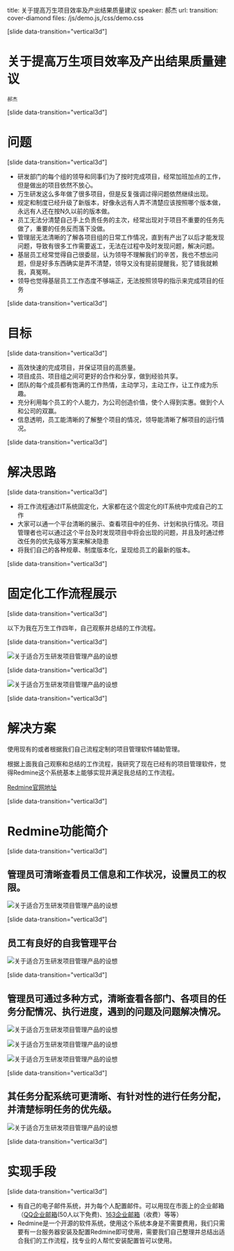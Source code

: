 title: 关于提高万生项目效率及产出结果质量建议
speaker: 郝杰
url: 
transition: cover-diamond
files: /js/demo.js,/css/demo.css

[slide data-transition="vertical3d"]

# 关于提高万生项目效率及产出结果质量建议

<small>郝杰</small>


[slide data-transition="vertical3d"]

# 问题

[slide data-transition="vertical3d"]

* 研发部门的每个组的领导和同事们为了按时完成项目，经常加班加点的工作，但是做出的项目依然不放心。
* 万生研发这么多年做了很多项目，但是反复强调过得问题依然继续出现。
* 规定和制度已经升级了新版本，好像永远有人弄不清楚应该按照哪个版本做，永远有人还在按N久以前的版本做。
* 员工无法分清楚自己手上负责任务的主次，经常出现对于项目不重要的任务先做了，重要的任务反而落下没做。
* 管理层无法清晰的了解各项目组的日常工作情况，直到有产出了以后才能发现问题，导致有很多工作需要返工，无法在过程中及时发现问题，解决问题。
* 基层员工经常觉得自己很委屈，认为领导不理解我们的辛苦，我也不想出问题，但是好多东西确实是弄不清楚，领导又没有提前提醒我，犯了错我就赖我，真冤啊。
* 领导也觉得基层员工工作态度不够端正，无法按照领导的指示来完成项目的任务

[slide data-transition="vertical3d"]

# 目标

[slide data-transition="vertical3d"]

* 高效快速的完成项目，并保证项目的高质量。
* 项目成员、项目组之间可更好的合作和分享，做到经验共享。
* 团队的每个成员都有饱满的工作热情，主动学习，主动工作，让工作成为乐趣。
* 充分利用每个员工的个人能力，为公司创造价值，使个人得到实惠。做到个人和公司的双赢。
* 信息透明，员工能清晰的了解整个项目的情况，领导能清晰了解项目的运行情况。

[slide data-transition="vertical3d"]

# 解决思路

[slide data-transition="vertical3d"]

* 将工作流程通过IT系统固定化，大家都在这个固定化的IT系统中完成自己的工作
* 大家可以通一个平台清晰的展示、查看项目中的任务、计划和执行情况。项目管理者也可以通过这个平台及时发现项目中将会出现的问题，并且及时通过修改任务的优先级等方案来解决隐患
* 将我们自己的各种规章、制度版本化，呈现给员工的最新的版本。

[slide data-transition="vertical3d"]

# 固定化工作流程展示

[slide data-transition="vertical3d"]

以下为我在万生工作四年，自己观察并总结的工作流程。

[slide data-transition="vertical3d"]

![关于适合万生研发项目管理产品的设想](/img/wansheng/freemind.png)

[slide data-transition="vertical3d"]

![关于适合万生研发项目管理产品的设想](/img/wansheng/freemind1.png)

[slide data-transition="vertical3d"] 

# 解决方案

使用现有的或者根据我们自己流程定制的项目管理软件辅助管理。

根据上面我自己观察和总结的工作流程，我研究了现在已经有的项目管理软件，觉得Redmine这个系统基本上能够实现并满足我总结的工作流程。

[Redmine官网地址](http://www.redmine.org)

[slide data-transition="vertical3d"]

# Redmine功能简介

[slide data-transition="vertical3d"]

## 管理员可清晰查看员工信息和工作状况，设置员工的权限。

![关于适合万生研发项目管理产品的设想](/img/wansheng/redmine.png)

[slide data-transition="vertical3d"]

## 员工有良好的自我管理平台

![关于适合万生研发项目管理产品的设想](/img/wansheng/redmine1.png)

[slide data-transition="vertical3d"]

##  管理员可通过多种方式，清晰查看各部门、各项目的任务分配情况、执行进度，遇到的问题及问题解决情况。

![关于适合万生研发项目管理产品的设想](/img/wansheng/redmine2.png)


![关于适合万生研发项目管理产品的设想](/img/wansheng/redmine3.png)


![关于适合万生研发项目管理产品的设想](/img/wansheng/redmine4.png)

[slide data-transition="vertical3d"]

## 其任务分配系统可更清晰、有针对性的进行任务分配，并清楚标明任务的优先级。

![关于适合万生研发项目管理产品的设想](/img/wansheng/redmine5.png)

[slide data-transition="vertical3d"]

# 实现手段

[slide data-transition="vertical3d"]

* 有自己的电子邮件系统，并为每个人配置邮件。可以用现在市面上的企业邮箱（[QQ企业邮箱](http://exmail.qq.com)(50人以下免费)、[163企业邮箱](http://qiye.163.com/)（收费）等等）
* Redmine是一个开源的软件系统，使用这个系统本身是不需要费用，我们只需要有一台服务器安装及配置Redmine即可使用，需要我们自己整理并总结出适合我们的工作流程，找专业的人帮忙安装配置皆可以使用。


